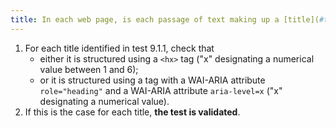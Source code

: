 ```yaml
---
title: In each web page, is each passage of text making up a [title](#title) structured using a `<hx>` tag or a tag with a WAI-ARIA `role="heading"` attribute associated with a WAI-ARIA `aria-level` attribute?
---
```


1. For each title identified in test 9.1.1, check that
   - either it is structured using a `<hx>` tag ("x" designating a numerical value between 1 and 6);
   - or it is structured using a tag with a WAI-ARIA attribute `role="heading"` and a WAI-ARIA attribute `aria-level=x` ("x" designating a numerical value).
2. If this is the case for each title, **the test is validated**.
